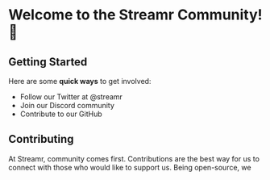 # Welcome to the Streamr Community! 🎉
## Getting Started
Here are some **quick ways** to get involved:
- Follow our Twitter at @streamr
- Join our Discord community
- Contribute to our GitHub
## Contributing
At Streamr, community comes first. Contributions are the best way for us to connect with those who would like to support us. Being open-source, we 